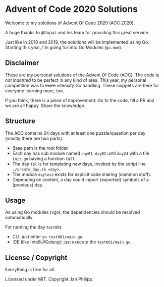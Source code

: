 # Advent of Code 2020 Solutions
Welcome to my solutions of [Advent Of Code](http://adventofcode.com) 2020 (AOC 2020).

A huge thanks to @topaz and his team for providing this great service.

Just like in 2018 and 2019, the solutions will be implemented using Go. Starting this year,
I'm going full into Go Modules (`go.mod`).

## Disclaimer
These are my personal solutions of the Advent Of Code (AOC). The code is
*not indented* to be perfect in any kind of area. This year, my personal
competition was to ~~learn~~ intensify Go handling. These snippets are here for everyone
learning more, too.

If you think, there is a piece of improvement: Go to the code,
fill a PR and we are all happy. Share the knowledge.

## Structure
The AOC contains 24 days with at least one puzzle/question per day (mostly there are two parts).

* Base path is the root folder.
* Each day has sub module named `day01`, `day02` until `day24` with a file `init.go` having 
  a function `Call`.
* The day `tpl` is for templating new days, invoked by the script line `./create_day.sh <day>`.
* The module `dayless` exists for explicit code sharing (common stuff).
* Depending on content, a day could import (exported) symbols of a (previous) day.

## Usage
As using Go modules (vgo), the dependencies should be resolved automatically.

For running the day `test001`
* CLI: just enter `go test001/main.go`
* IDE (like IntelliJ/Golang): just execute the `test001/main.go`.

## License / Copyright
Everything is free for all.

Licensed under MIT. Copyright Jan Philipp.